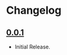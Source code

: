 # Changelog

## [0.0.1](https://github.com/certego/pydragonfly/releases/tag/0.0.1)

- Initial Release.
